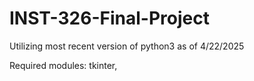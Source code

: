# INST-326-Final-Project

Utilizing most recent version of python3 as of 4/22/2025

Required modules: tkinter, 